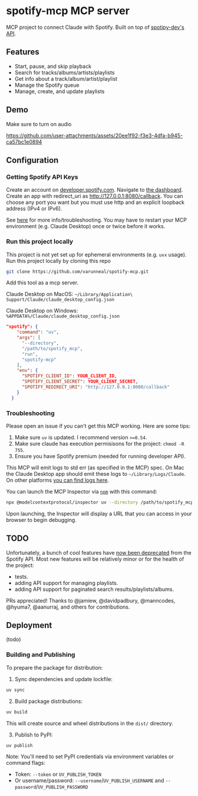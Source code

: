 # spotify-mcp MCP server

MCP project to connect Claude with Spotify. Built on top of [spotipy-dev's API](https://github.com/spotipy-dev/spotipy/tree/2.24.0).

## Features

- Start, pause, and skip playback
- Search for tracks/albums/artists/playlists
- Get info about a track/album/artist/playlist
- Manage the Spotify queue
- Manage, create, and update playlists

## Demo

Make sure to turn on audio

https://github.com/user-attachments/assets/20ee1f92-f3e3-4dfa-b945-ca57bc1e0894

## Configuration

### Getting Spotify API Keys

Create an account on [developer.spotify.com](https://developer.spotify.com/). Navigate to [the dashboard](https://developer.spotify.com/dashboard). 
Create an app with redirect_uri as http://127.0.0.1:8080/callback. 
You can choose any port you want but you must use http and an explicit loopback address (IPv4 or IPv6).

See [here](https://developer.spotify.com/documentation/web-api/concepts/redirect_uri) for more info/troubleshooting. 
You may have to restart your MCP environment (e.g. Claude Desktop) once or twice before it works.

### Run this project locally

This project is not yet set up for ephemeral environments (e.g. `uvx` usage).
Run this project locally by cloning this repo

```bash
git clone https://github.com/varunneal/spotify-mcp.git
```

Add this tool as a mcp server. 

Claude Desktop on MacOS: `~/Library/Application\ Support/Claude/claude_desktop_config.json`

Claude Desktop on Windows: `%APPDATA%/Claude/claude_desktop_config.json`

  ```json
  "spotify": {
      "command": "uv",
      "args": [
        "--directory",
        "/path/to/spotify_mcp",
        "run",
        "spotify-mcp"
      ],
      "env": {
        "SPOTIFY_CLIENT_ID": YOUR_CLIENT_ID,
        "SPOTIFY_CLIENT_SECRET": YOUR_CLIENT_SECRET,
        "SPOTIFY_REDIRECT_URI": "http://127.0.0.1:8080/callback"
      }
    }
  ```

### Troubleshooting

Please open an issue if you can't get this MCP working. Here are some tips:

1. Make sure `uv` is updated. I recommend version `>=0.54`.
2. Make sure claude has execution permisisons for the project: `chmod -R 755`.
3. Ensure you have Spotify premium (needed for running developer API). 

This MCP will emit logs to std err (as specified in the MCP) spec. On Mac the Claude Desktop app should emit these logs
to `~/Library/Logs/Claude`. 
On other platforms [you can find logs here](https://modelcontextprotocol.io/quickstart/user#getting-logs-from-claude-for-desktop).


You can launch the MCP Inspector via [`npm`](https://docs.npmjs.com/downloading-and-installing-node-js-and-npm) with this command:

```bash
npx @modelcontextprotocol/inspector uv --directory /path/to/spotify_mcp run spotify-mcp
```

Upon launching, the Inspector will display a URL that you can access in your browser to begin debugging.

## TODO

Unfortunately, a bunch of cool features have [now been deprecated](https://techcrunch.com/2024/11/27/spotify-cuts-developer-access-to-several-of-its-recommendation-features/)
from the Spotify API. Most new features will be relatively minor or for the health of the project:

- tests.
- adding API support for managing playlists.
- adding API support for paginated search results/playlists/albums.

PRs appreciated! Thanks to @jamiew, @davidpadbury, @manncodes, @hyuma7, @aanurraj, and others for contributions.  

## Deployment

(todo)

### Building and Publishing

To prepare the package for distribution:

1. Sync dependencies and update lockfile:

```bash
uv sync
```

2. Build package distributions:

```bash
uv build
```

This will create source and wheel distributions in the `dist/` directory.

3. Publish to PyPI:

```bash
uv publish
```

Note: You'll need to set PyPI credentials via environment variables or command flags:

- Token: `--token` or `UV_PUBLISH_TOKEN`
- Or username/password: `--username`/`UV_PUBLISH_USERNAME` and `--password`/`UV_PUBLISH_PASSWORD`
